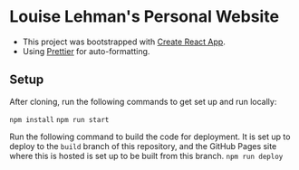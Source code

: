# Louise Lehman's Personal Website

- This project was bootstrapped with [Create React App](https://github.com/facebook/create-react-app).
- Using [Prettier](https://prettier.io/) for auto-formatting.

## Setup

After cloning, run the following commands to get set up and run locally:

`npm install`
`npm run start`

Run the following command to build the code for deployment. It is set up to deploy to the `build` branch of this repository, and the GitHub Pages site where this is hosted is set up to be built from this branch.
`npm run deploy`
